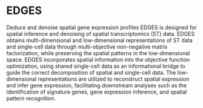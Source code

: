 # EDGES
Deduce and denoise spatial gene expression profiles
EDGES is designed for spatial inference and denoising of spatial transcriptomics (ST) data.
EDGES obtains multi-dimensional and low-dimensional representations of ST data and single-cell data through multi-objective non-negative matrix factorization, while preserving the spatial patterns in the low-dimensional space. EDGES incorporates spatial information into the objective function optimization, using shared single-cell data as an informational bridge to guide the correct decomposition of spatial and single-cell data. The low-dimensional representations are utilized to reconstruct spatial expression and infer gene expression, facilitating downstream analyses such as the identification of signature genes, gene expression inference, and spatial pattern recognition.
